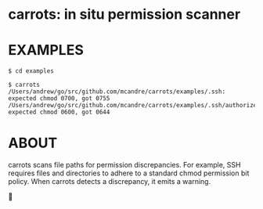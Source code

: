 # carrots: in situ permission scanner

# EXAMPLES

```console
$ cd examples

$ carrots
/Users/andrew/go/src/github.com/mcandre/carrots/examples/.ssh: expected chmod 0700, got 0755
/Users/andrew/go/src/github.com/mcandre/carrots/examples/.ssh/authorized_keys: expected chmod 0600, got 0644
```

# ABOUT

carrots scans file paths for permission discrepancies. For example, SSH requires files and directories to adhere to a standard chmod permission bit policy. When carrots detects a discrepancy, it emits a warning.

🥕
